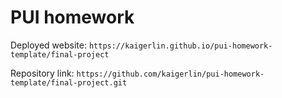 # PUI homework

Deployed website: `https://kaigerlin.github.io/pui-homework-template/final-project`

Repository link: `https://github.com/kaigerlin/pui-homework-template/final-project.git`
